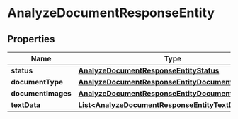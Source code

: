 

# AnalyzeDocumentResponseEntity


## Properties

| Name | Type | Description | Notes |
|------------ | ------------- | ------------- | -------------|
|**status** | [**AnalyzeDocumentResponseEntityStatus**](AnalyzeDocumentResponseEntityStatus.md) |  |  [optional] |
|**documentType** | [**AnalyzeDocumentResponseEntityDocumentType**](AnalyzeDocumentResponseEntityDocumentType.md) |  |  [optional] |
|**documentImages** | [**AnalyzeDocumentResponseEntityDocumentImages**](AnalyzeDocumentResponseEntityDocumentImages.md) |  |  [optional] |
|**textData** | [**List&lt;AnalyzeDocumentResponseEntityTextDataInner&gt;**](AnalyzeDocumentResponseEntityTextDataInner.md) |  |  [optional] |




